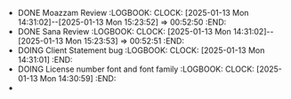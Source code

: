 - DONE Moazzam Review
  :LOGBOOK:
  CLOCK: [2025-01-13 Mon 14:31:02]--[2025-01-13 Mon 15:23:52] =>  00:52:50
  :END:
- DONE Sana Review
  :LOGBOOK:
  CLOCK: [2025-01-13 Mon 14:31:02]--[2025-01-13 Mon 15:23:53] =>  00:52:51
  :END:
- DOING Client Statement bug
  :LOGBOOK:
  CLOCK: [2025-01-13 Mon 14:31:01]
  :END:
- DOING License number font and font family
  :LOGBOOK:
  CLOCK: [2025-01-13 Mon 14:30:59]
  :END:
-